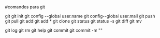 #comandos para git

git
git init
git config --global user.name
git config--global user.mail
git push
git pull
git add
git add *
git clone
git status
git status -s
git diff
git mv

git log
git rm
git help
git commit
git commit -m ""

